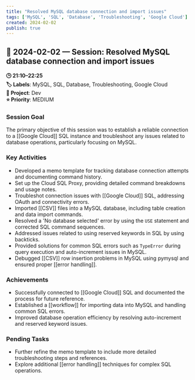 ```yaml
---
title: "Resolved MySQL database connection and import issues"
tags: ['MySQL', 'SQL', 'Database', 'Troubleshooting', 'Google Cloud']
created: 2024-02-02
publish: true
---
```


## 📅 2024-02-02 — Session: Resolved MySQL database connection and import issues

**🕒 21:10–22:25**  
**🏷️ Labels**: MySQL, SQL, Database, Troubleshooting, Google Cloud  
**📂 Project**: Dev  
**⭐ Priority**: MEDIUM  


### Session Goal
The primary objective of this session was to establish a reliable connection to a [[Google Cloud]] SQL instance and troubleshoot any issues related to database operations, particularly focusing on MySQL.

### Key Activities
- Developed a memo template for tracking database connection attempts and documenting command history.
- Set up the Cloud SQL Proxy, providing detailed command breakdowns and usage notes.
- Troubleshot connection issues with [[Google Cloud]] SQL, addressing OAuth and connectivity errors.
- Imported [[CSV]] files into a MySQL database, including table creation and data import commands.
- Resolved a 'No database selected' error by using the `USE` statement and corrected SQL command sequences.
- Addressed issues related to using reserved keywords in SQL by using backticks.
- Provided solutions for common SQL errors such as `TypeError` during query execution and auto-increment issues in MySQL.
- Debugged [[CSV]] row insertion problems in MySQL using pymysql and ensured proper [[error handling]].

### Achievements
- Successfully connected to [[Google Cloud]] SQL and documented the process for future reference.
- Established a [[workflow]] for importing data into MySQL and handling common SQL errors.
- Improved database operation efficiency by resolving auto-increment and reserved keyword issues.

### Pending Tasks
- Further refine the memo template to include more detailed troubleshooting steps and references.
- Explore additional [[error handling]] techniques for complex SQL operations.
